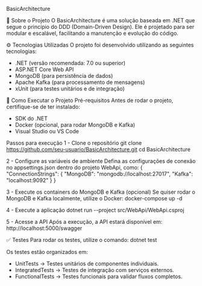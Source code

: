 BasicArchitecture

📌 Sobre o Projeto
O BasicArchitecture é uma solução baseada em .NET que segue o princípio do DDD (Domain-Driven Design). Ele é projetado para ser modular e escalável, facilitando a manutenção e evolução do código.

⚙️ Tecnologias Utilizadas
O projeto foi desenvolvido utilizando as seguintes tecnologias:
- .NET (versão recomendada: 7.0 ou superior)
- ASP.NET Core Web API
- MongoDB (para persistência de dados)
- Apache Kafka (para processamento de mensagens)
- xUnit (para testes unitários e de integração)

🚀 Como Executar o Projeto
Pré-requisitos
Antes de rodar o projeto, certifique-se de ter instalado:
- SDK do .NET
- Docker (opcional, para rodar MongoDB e Kafka)
- Visual Studio ou VS Code

Passos para execução
1 - Clone o repositório
git clone https://github.com/seu-usuario/BasicArchitecture.git
cd BasicArchitecture

2 - Configure as variáveis de ambiente
Defina as configurações de conexão no appsettings.json dentro do projeto WebApi, como:
{
  "ConnectionStrings": {
    "MongoDB": "mongodb://localhost:27017",
    "Kafka": "localhost:9092"
  }
}

3 - Execute os containers do MongoDB e Kafka (opcional) Se quiser rodar o MongoDB e Kafka localmente, utilize o Docker:
docker-compose up -d

4 - Execute a aplicação
dotnet run --project src/WebApi/WebApi.csproj

5 - Acesse a API Após a execução, a API estará disponível em:
http://localhost:5000/swagger

✅ Testes
Para rodar os testes, utilize o comando:
dotnet test

Os testes estão organizados em:
- UnitTests → Testes unitários de componentes individuais.
- IntegratedTests → Testes de integração com serviços externos.
- FunctionalTests → Testes funcionais para validar fluxos completos.